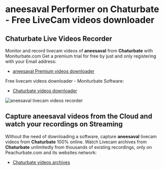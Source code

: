 # aneesaval Performer on Chaturbate - Free LiveCam videos downloader

## Chaturbate Live Videos Recorder

Monitor and record livecam videos of **aneesaval** from **Chaturbate** with Moniturbate.com
Get a premium trial for free by just and only registering with your Email address:
* [aneesaval Premium videos downloader](https://moniturbate.com/request-demo-licence-key.html)

Free livecam videos downloader - Moniturbate Software:
* [Chaturbate videos downloader](https://moniturbate.com/moniturbate-download-software.html)

![aneesaval livecam videos recorder](https://peachurnet.com/templates/moniturbate-software.png)


## Capture aneesaval videos from the Cloud and watch your recordings on Streaming

Without the need of downloading a software, capture **aneesaval** livecam videos from **Chaturbate** 100% online.
Watch Livecam archives from **Chaturbate** unlimitedly from thousands of existing recordings, only on Peachurbate.com and its websites network:
* [Chaturbate videos archives](https://peachurnet.com/)